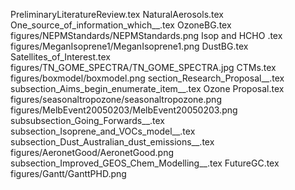 PreliminaryLiteratureReview.tex
NaturalAerosols.tex
One_source_of_information_which__.tex
OzoneBG.tex
figures/NEPMStandards/NEPMStandards.png
Isop and HCHO .tex
figures/MeganIsoprene1/MeganIsoprene1.png
DustBG.tex
Satellites_of_Interest.tex
figures/TN_GOME_SPECTRA/TN_GOME_SPECTRA.jpg
CTMs.tex
figures/boxmodel/boxmodel.png
section_Research_Proposal__.tex
subsection_Aims_begin_enumerate_item__.tex
Ozone Proposal.tex
figures/seasonaltropozone/seasonaltropozone.png
figures/MelbEvent20050203/MelbEvent20050203.png
subsubsection_Going_Forwards__.tex
subsection_Isoprene_and_VOCs_model__.tex
subsection_Dust_Australian_dust_emissions__.tex
figures/AeronetGood/AeronetGood.png
subsection_Improved_GEOS_Chem_Modelling__.tex
FutureGC.tex
figures/Gantt/GanttPHD.png
